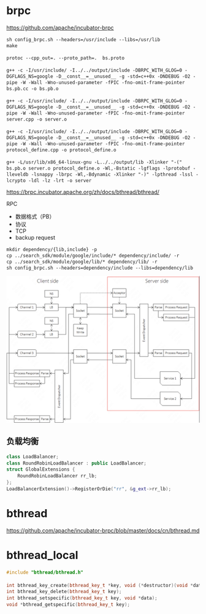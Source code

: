 # brpc

https://github.com/apache/incubator-brpc

```
sh config_brpc.sh --headers=/usr/include --libs=/usr/lib
make

protoc --cpp_out=. --proto_path=.  bs.proto

g++ -c -I/usr/include/ -I../../output/include -DBRPC_WITH_GLOG=0 -DGFLAGS_NS=google -D__const__=__unused__ -g -std=c++0x -DNDEBUG -O2 -pipe -W -Wall -Wno-unused-parameter -fPIC -fno-omit-frame-pointer bs.pb.cc -o bs.pb.o

g++ -c -I/usr/include/ -I../../output/include -DBRPC_WITH_GLOG=0 -DGFLAGS_NS=google -D__const__=__unused__ -g -std=c++0x -DNDEBUG -O2 -pipe -W -Wall -Wno-unused-parameter -fPIC -fno-omit-frame-pointer server.cpp -o server.o

g++ -c -I/usr/include/ -I../../output/include -DBRPC_WITH_GLOG=0 -DGFLAGS_NS=google -D__const__=__unused__ -g -std=c++0x -DNDEBUG -O2 -pipe -W -Wall -Wno-unused-parameter -fPIC -fno-omit-frame-pointer protocol_define.cpp -o protocol_define.o

g++ -L/usr/lib/x86_64-linux-gnu -L../../output/lib -Xlinker "-(" bs.pb.o server.o protocol_define.o -Wl,-Bstatic -lgflags -lprotobuf -lleveldb -lsnappy -lbrpc -Wl,-Bdynamic -Xlinker "-)" -lpthread -lssl -lcrypto -ldl -lz -lrt -o server

```

https://brpc.incubator.apache.org/zh/docs/bthread/bthread/

RPC

- 数据格式（PB）
- 协议
- TCP
- backup request

```
mkdir dependency/{lib,include} -p
cp ../search_sdk/module/google/include/* dependency/include/ -r
cp ../search_sdk/module/google/lib/* dependency/lib/ -r
sh config_brpc.sh --headers=dependency/include --libs=dependency/lib

```

![image.jpeg](brpc.png)

## 负载均衡

```cpp
class LoadBalancer;
class RoundRobinLoadBalancer : public LoadBalancer;
struct GlobalExtensions {
    RoundRobinLoadBalancer rr_lb;
};
LoadBalancerExtension()->RegisterOrDie("rr", &g_ext->rr_lb);

```


# bthread

https://github.com/apache/incubator-brpc/blob/master/docs/cn/bthread.md

# bthread_local

```cpp
#include "bthread/bthread.h"

int bthread_key_create(bthread_key_t *key, void (*destructor)(void *data));
int bthread_key_delete(bthread_key_t key);
int bthread_setspecific(bthread_key_t key, void *data);
void *bthread_getspecific(bthread_key_t key);
```

